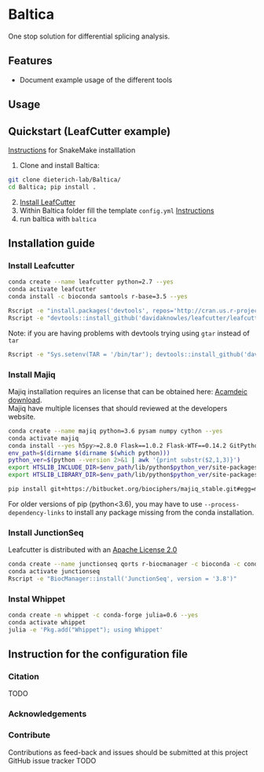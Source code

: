 # Baltica

One stop solution for differential splicing analysis.


## Features

- Document example usage of the different tools 

## Usage 


## Quickstart (LeafCutter example)
[Instructions](https://snakemake.readthedocs.io/en/stable/getting_started/installation.html) for SnakeMake installlation

1) Clone and install Baltica:  
 ```bash
 git clone dieterich-lab/Baltica/  
 cd Baltica; pip install .
```
2) [Install LeafCutter](#install-leafcutter)
3) Within Baltica folder fill the template `config.yml` [Instructions](#Instruction_for_the_configuration_file)
4) run baltica with ` baltica ` 
## Installation guide



### Install Leafcutter
```bash
conda create --name leafcutter python=2.7 --yes
conda activate leafcutter
conda install -c bioconda samtools r-base=3.5 --yes

Rscript -e "install.packages('devtools', repos='http://cran.us.r-project.org')"
Rscript -e "devtools::install_github('davidaknowles/leafcutter/leafcutter')"
```
Note: if you are having problems with devtools trying using `gtar` instead of `tar`
```bash
Rscript -e "Sys.setenv(TAR = '/bin/tar'); devtools::install_github('davidaknowles/leafcutter/leafcutter')"
```


### Install Majiq

Majiq installation requires an license that can be obtained here:
[Acamdeic download](https://majiq.biociphers.org/app_download/).   
Majiq have multiple licenses that should reviewed at the developers website.

```bash
conda create --name majiq python=3.6 pysam numpy cython --yes
conda activate majiq
conda install --yes h5py>=2.8.0 Flask==1.0.2 Flask-WTF==0.14.2 GitPython>=2.1.11 gunicorn==19.9.0 psutil>=5.4.8 h5py>=2.8.0 scipy>=1.1.0 
env_path=$(dirname $(dirname $(which python)))
python_ver=$(python --version 2>&1 | awk '{print substr($2,1,3)}')
export HTSLIB_INCLUDE_DIR=$env_path/lib/python$python_ver/site-packages/pysam/include/htslib/
export HTSLIB_LIBRARY_DIR=$env_path/lib/python$python_ver/site-packages/pysam/include/htslib/htslib/

pip install git+https://bitbucket.org/biociphers/majiq_stable.git#egg=majiq
```

For older versions of pip (python<3.6), you may have to use `--process-dependency-links` to install any package missing 
from the conda installation. 

### Install JunctionSeq
Leafcutter is distributed with an [Apache License 2.0](https://github.com/davidaknowles/leafcutter/blob/master/LICENSE)

```bash
conda create --name junctionseq qorts r-biocmanager -c bioconda -c conda-forge --yes  
conda activate junctionseq
Rscript -e "BiocManager::install('JunctionSeq', version = '3.8')"
```

### Instal Whippet

```bash
conda create -n whippet -c conda-forge julia=0.6 --yes 
conda activate whippet
julia -e 'Pkg.add("Whippet"); using Whippet'
```

## Instruction for the configuration file


### Citation
TODO

### Acknowledgements

### Contribute 
Contributions as feed-back and issues should be submitted at this project GitHub issue tracker TODO


